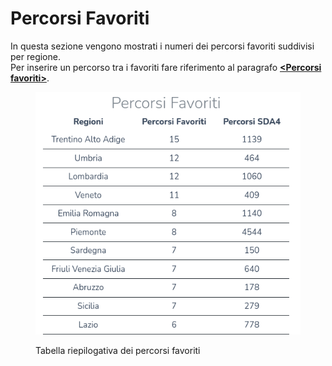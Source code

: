 # Percorsi Favoriti

In questa sezione vengono mostrati i numeri dei percorsi favoriti suddivisi per regione. \
Per inserire un percorso tra i favoriti fare riferimento al paragrafo [**\<Percorsi favoriti>**](https://catastorei.gitbook.io/documentazione-osm2cai/interfaccia-utente/resources/territorio/percorsi-escursionistici-sda#percorsi-favoriti).&#x20;

<figure><img src="../../.gitbook/assets/image (1) (1).png" alt=""><figcaption><p>Tabella riepilogativa dei percorsi favoriti</p></figcaption></figure>
